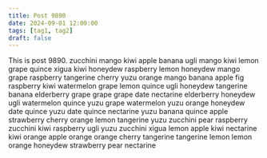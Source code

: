 ```yaml
---
title: Post 9890
date: 2024-09-01 12:00:00
tags: [tag1, tag2]
draft: false
---
```

This is post 9890.
zucchini
mango
kiwi
apple
banana
ugli
mango
kiwi
lemon
grape
quince
xigua
kiwi
honeydew
raspberry
lemon
honeydew
mango
grape
raspberry
tangerine
cherry
yuzu
orange
mango
banana
apple
fig
raspberry
kiwi
watermelon
grape
lemon
quince
ugli
honeydew
tangerine
banana
elderberry
grape
grape
grape
date
nectarine
elderberry
honeydew
ugli
watermelon
quince
yuzu
grape
watermelon
yuzu
orange
honeydew
date
quince
yuzu
date
quince
nectarine
yuzu
banana
quince
apple
strawberry
cherry
orange
lemon
tangerine
yuzu
zucchini
pear
raspberry
zucchini
kiwi
raspberry
ugli
yuzu
zucchini
xigua
lemon
apple
kiwi
nectarine
kiwi
orange
apple
orange
orange
cherry
tangerine
tangerine
lemon
lemon
orange
honeydew
strawberry
pear
nectarine
